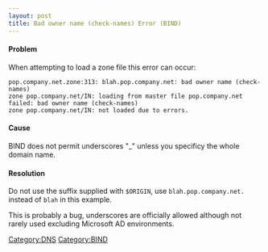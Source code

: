 ```yaml
---
layout: post 
title: Bad owner name (check-names) Error (BIND)
---
```


#### Problem

When attempting to load a zone file this error can occur:

    pop.company.net.zone:313: blah.pop.company.net: bad owner name (check-names)
    zone pop.company.net/IN: loading from master file pop.company.net failed: bad owner name (check-names)
    zone pop.company.net/IN: not loaded due to errors.

#### Cause

BIND does not permit underscores \"\_\" unless you specificy the whole
domain name.

#### Resolution

Do not use the suffix supplied with `$ORIGIN`, use
`blah.pop.company.net.` instead of `blah` in this example.

This is probably a bug, underscores are officially allowed although not
rarely used excluding Microsoft AD environments.

[Category:DNS](Category:DNS "wikilink")
[Category:BIND](Category:BIND "wikilink")
